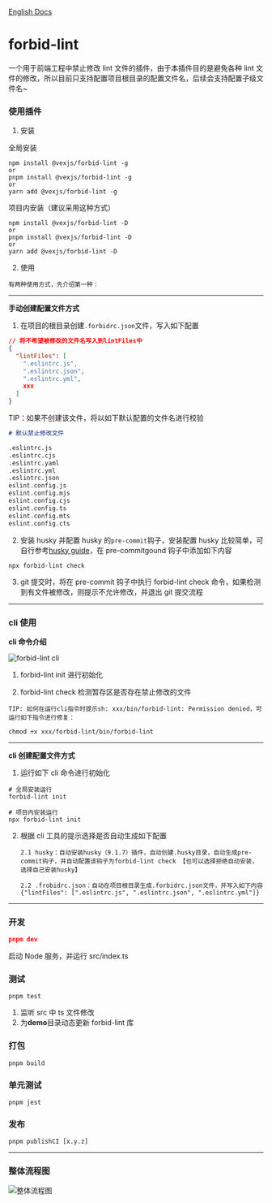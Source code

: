 [English Docs](./README.EN.md)

# forbid-lint

一个用于前端工程中禁止修改 lint 文件的插件，由于本插件目的是避免各种 lint 文件的修改，所以目前只支持配置项目根目录的配置文件名，后续会支持配置子级文件名~

### 使用插件

1. 安装

全局安装

```shell
npm install @vexjs/forbid-lint -g
or
pnpm install @vexjs/forbid-lint -g
or
yarn add @vexjs/forbid-lint -g
```

项目内安装（建议采用这种方式）

```shell
npm install @vexjs/forbid-lint -D
or
pnpm install @vexjs/forbid-lint -D
or
yarn add @vexjs/forbid-lint -D
```

2. 使用

`有两种使用方式，先介绍第一种：`

---

**手动创建配置文件方式**

1. 在项目的根目录创建`.forbidrc.json`文件，写入如下配置

```json
// 将不希望被修改的文件名写入到lintFiles中
{
  "lintFiles": [
    ".eslintrc.js",
    ".eslintrc.json",
    ".eslintrc.yml",
    xxx
  ]
}
```

TIP：如果不创建该文件，将以如下默认配置的文件名进行校验

```md
# 默认禁止修改文件

.eslintrc.js
.eslintrc.cjs
.eslintrc.yaml
.eslintrc.yml
.eslintrc.json
eslint.config.js
eslint.config.mjs
eslint.config.cjs
eslint.config.ts
eslint.config.mts
eslint.config.cts
```

2. 安装 husky 并配置 husky 的`pre-commit`钩子，安装配置 husky 比较简单，可自行参考[husky guide](https://typicode.github.io/husky/)，在 pre-commitgound 钩子中添加如下内容

```shell
npx forbid-lint check
```

3. git 提交时，将在 pre-commit 钩子中执行 forbid-lint check 命令，如果检测到有文件被修改，则提示不允许修改，并退出 git 提交流程

---

### cli 使用

**cli 命令介绍**

![forbid-lint cli](https://www.yanquankun.cn/cdn/forbid-lint-cli.png)

1. forbid-lint init 进行初始化

2. forbid-lint check 检测暂存区是否存在禁止修改的文件

`TIP: 如何在运行cli指令时提示sh: xxx/bin/forbid-lint: Permission denied，可运行如下指令进行修复：`

```shell
chmod +x xxx/forbid-lint/bin/forbid-lint
```

---

**cli 创建配置文件方式**

1. 运行如下 cli 命令进行初始化

```shell
# 全局安装运行
forbid-lint init

# 项目内安装运行
npx forbid-lint init
```

2.  根据 cli 工具的提示选择是否自动生成如下配置

        2.1 husky：自动安装husky（9.1.7）插件，自动创建.husky目录，自动生成pre-commit钩子，并自动配置该钩子为forbid-lint check 【也可以选择拒绝自动安装，选择自己安装husky】

        2.2 .frobidrc.json：自动在项目根目录生成.forbidrc.json文件，并写入如下内容{"lintFiles": [".eslintrc.js", ".eslintrc.json", ".eslintrc.yml"]}

---

### 开发

```json
pnpm dev
```

启动 Node 服务，并运行 src/index.ts

### 测试

```shell
pnpm test
```

1. 监听 src 中 ts 文件修改
2. 为**demo**目录动态更新 forbid-lint 库

### 打包

```shell
pnpm build
```

### 单元测试

```shell
pnpm jest
```

### 发布

```shell
pnpm publishCI [x.y.z]
```

---

### 整体流程图

![整体流程图](https://www.yanquankun.cn/cdn/forbid-lint.png)
